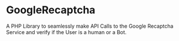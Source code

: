 # GoogleRecaptcha
 A PHP Library to seamlessly make API Calls to the Google Recaptcha Service and verify if the User is a human or a Bot.
